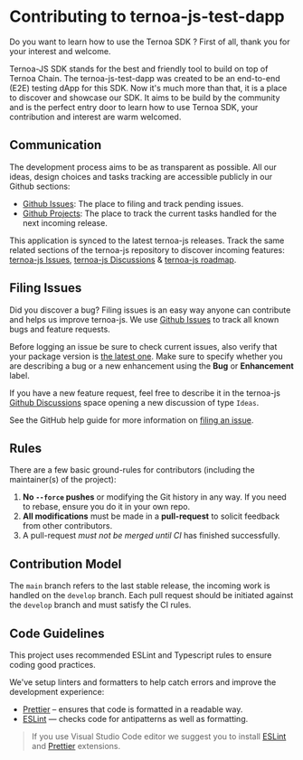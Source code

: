 # Contributing to ternoa-js-test-dapp

Do you want to learn how to use the Ternoa SDK ? First of all, thank you for your interest and welcome.

Ternoa-JS SDK stands for the best and friendly tool to build on top of Ternoa Chain. The ternoa-js-test-dapp was created to be an end-to-end (E2E) testing dApp for this SDK. Now it's much more than that, it is a place to discover and showcase our SDK. It aims to be build by the community and is the perfect entry door to learn how to use Ternoa SDK, your contribution and interest are warm welcomed.

## Communication

The development process aims to be as transparent as possible. All our ideas, design choices and tasks tracking are accessible publicly in our Github sections:

- [Github Issues](https://github.com/capsule-corp-ternoa/ternoa-js-test-dapp/issues): The place to filing and track pending issues.
- [Github Projects](https://github.com/orgs/capsule-corp-ternoa/projects/8/views/10): The place to track the current tasks handled for the next incoming release.

This application is synced to the latest ternoa-js releases. Track the same related sections of the ternoa-js repository to discover incoming features: [ternoa-js Issues](https://github.com/capsule-corp-ternoa/ternoa-js/issues), [ternoa-js Discussions](https://github.com/capsule-corp-ternoa/ternoa-js/discussions) & [ternoa-js roadmap](https://github.com/orgs/capsule-corp-ternoa/projects/8/views/5).

## Filing Issues

Did you discover a bug? Filing issues is an easy way anyone can contribute and helps us improve ternoa-js. We use [Github Issues](https://github.com/capsule-corp-ternoa/ternoa-js-test-dapp/issues) to track all known bugs and feature requests.

Before logging an issue be sure to check current issues, also verify that your package version is [the latest one](https://www.npmjs.com/package/ternoa-js). Make sure to specify whether you are describing a bug or a new enhancement using the **Bug** or **Enhancement** label.

If you have a new feature request, feel free to describe it in the ternoa-js [Github Discussions](https://github.com/capsule-corp-ternoa/ternoa-js/discussions) space opening a new discussion of type `Ideas`.

See the GitHub help guide for more information on [filing an issue](https://help.github.com/en/articles/creating-an-issue).

## Rules

There are a few basic ground-rules for contributors (including the maintainer(s) of the project):

1. **No `--force` pushes** or modifying the Git history in any way. If you need to rebase, ensure you do it in your own repo.
2. **All modifications** must be made in a **pull-request** to solicit feedback from other contributors.
3. A pull-request _must not be merged until CI_ has finished successfully.

## Contribution Model

The `main` branch refers to the last stable release, the incoming work is handled on the `develop` branch. Each pull request should be initiated against the `develop` branch and must satisfy the CI rules.

## Code Guidelines

This project uses recommended ESLint and Typescript rules to ensure coding good practices.

We've setup linters and formatters to help catch errors and improve the development experience:

- [Prettier](https://prettier.io/) – ensures that code is formatted in a readable way.
- [ESLint](https://eslint.org/) — checks code for antipatterns as well as formatting.

> If you use Visual Studio Code editor we suggest you to install [ESLint](https://marketplace.visualstudio.com/items?itemName=dbaeumer.vscode-eslint) and [Prettier](https://marketplace.visualstudio.com/items?itemName=esbenp.prettier-vscode) extensions.
